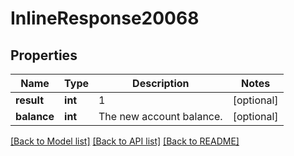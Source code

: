 # InlineResponse20068

## Properties
Name | Type | Description | Notes
------------ | ------------- | ------------- | -------------
**result** | **int** | 1 | [optional] 
**balance** | **int** | The new account balance. | [optional] 

[[Back to Model list]](../README.md#documentation-for-models) [[Back to API list]](../README.md#documentation-for-api-endpoints) [[Back to README]](../README.md)



